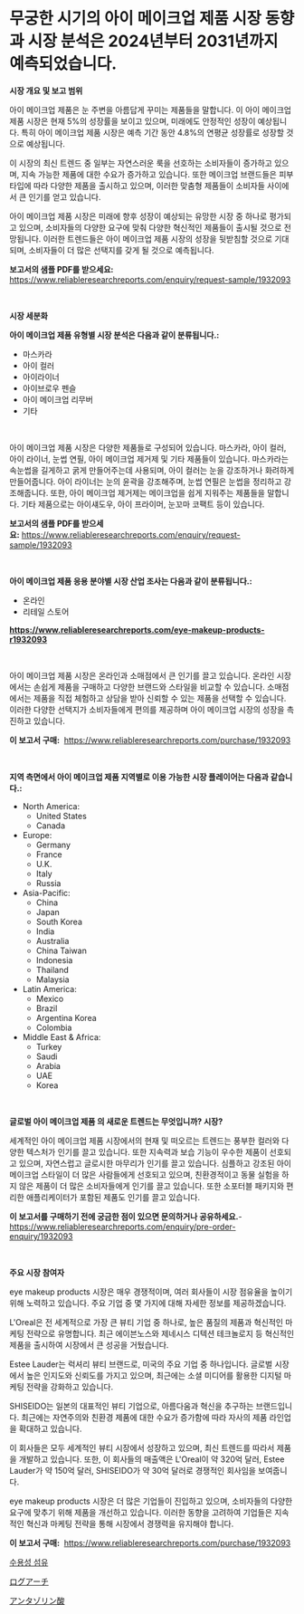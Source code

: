 <p><h1>무궁한 시기의 아이 메이크업 제품 시장 동향과 시장 분석은 2024년부터 2031년까지 예측되었습니다.</h1></p><p><strong>시장 개요 및 보고 범위</strong></p>
<p><p>아이 메이크업 제품은 눈 주변을 아름답게 꾸미는 제품들을 말합니다. 이 아이 메이크업 제품 시장은 현재 5%의 성장률을 보이고 있으며, 미래에도 안정적인 성장이 예상됩니다. 특히 아이 메이크업 제품 시장은 예측 기간 동안 4.8%의 연평균 성장률로 성장할 것으로 예상됩니다.</p><p>이 시장의 최신 트렌드 중 일부는 자연스러운 룩을 선호하는 소비자들이 증가하고 있으며, 지속 가능한 제품에 대한 수요가 증가하고 있습니다. 또한 메이크업 브랜드들은 피부 타입에 따라 다양한 제품을 출시하고 있으며, 이러한 맞춤형 제품들이 소비자들 사이에서 큰 인기를 얻고 있습니다.</p><p>아이 메이크업 제품 시장은 미래에 향후 성장이 예상되는 유망한 시장 중 하나로 평가되고 있으며, 소비자들의 다양한 요구에 맞춰 다양한 혁신적인 제품들이 출시될 것으로 전망됩니다. 이러한 트렌드들은 아이 메이크업 제품 시장의 성장을 뒷받침할 것으로 기대되며, 소비자들이 더 많은 선택지를 갖게 될 것으로 예측됩니다.</p></p>
<p><strong>보고서의 샘플 PDF를 받으세요:</strong> <a href="https://www.reliableresearchreports.com/enquiry/request-sample/1932093">https://www.reliableresearchreports.com/enquiry/request-sample/1932093</a></p>
<p>&nbsp;</p>
<p><strong>시장 세분화</strong></p>
<p><strong>아이 메이크업 제품 유형별 시장 분석은 다음과 같이 분류됩니다.:</strong></p>
<p><ul><li>마스카라</li><li>아이 컬러</li><li>아이라이너</li><li>아이브로우 펜슬</li><li>아이 메이크업 리무버</li><li>기타</li></ul></p>
<p>&nbsp;</p>
<p><p>아이 메이크업 제품 시장은 다양한 제품들로 구성되어 있습니다. 마스카라, 아이 컬러, 아이 라이너, 눈썹 연필, 아이 메이크업 제거제 및 기타 제품들이 있습니다. 마스카라는 속눈썹을 길게하고 굵게 만들어주는데 사용되며, 아이 컬러는 눈을 강조하거나 화려하게 만들어줍니다. 아이 라이너는 눈의 윤곽을 강조해주며, 눈썹 연필은 눈썹을 정리하고 강조해줍니다. 또한, 아이 메이크업 제거제는 메이크업을 쉽게 지워주는 제품들을 말합니다. 기타 제품으로는 아이섀도우, 아이 프라이머, 눈꼬마 코팩트 등이 있습니다.</p></p>
<p><strong>보고서의 샘플 PDF를 받으세요:</strong>&nbsp;<a href="https://www.reliableresearchreports.com/enquiry/request-sample/1932093">https://www.reliableresearchreports.com/enquiry/request-sample/1932093</a></p>
<p>&nbsp;</p>
<p><strong> 아이 메이크업 제품 응용 분야별 시장 산업 조사는 다음과 같이 분류됩니다.:</strong></p>
<p><ul><li>온라인</li><li>리테일 스토어</li></ul></p>
<p><strong><a href="https://www.reliableresearchreports.com/eye-makeup-products-r1932093">https://www.reliableresearchreports.com/eye-makeup-products-r1932093</a></strong></p>
<p>&nbsp;</p>
<p><p>아이 메이크업 제품 시장은 온라인과 소매점에서 큰 인기를 끌고 있습니다. 온라인 시장에서는 손쉽게 제품을 구매하고 다양한 브랜드와 스타일을 비교할 수 있습니다. 소매점에서는 제품을 직접 체험하고 상담을 받아 신뢰할 수 있는 제품을 선택할 수 있습니다. 이러한 다양한 선택지가 소비자들에게 편의를 제공하며 아이 메이크업 시장의 성장을 촉진하고 있습니다.</p></p>
<p><strong>이 보고서 구매:</strong>&nbsp; <a href="https://www.reliableresearchreports.com/purchase/1932093">https://www.reliableresearchreports.com/purchase/1932093</a></p>
<p>&nbsp;</p>
<p><strong>지역 측면에서 아이 메이크업 제품 지역별로 이용 가능한 시장 플레이어는 다음과 같습니다.:</strong></p>
<p><ul>
    <li>
        North America:
        <ul>
            <li>United States</li>
            <li>Canada</li>
        </ul>
    </li>
    <li>
        Europe:
        <ul>
            <li>Germany</li>
            <li>France</li>
            <li>U.K.</li>
            <li>Italy</li>
            <li>Russia</li>
        </ul>
    </li>
    <li>
        Asia-Pacific:
        <ul>
            <li>China</li>
            <li>Japan</li>
            <li>South Korea</li>
            <li>India</li>
            <li>Australia</li>
            <li>China Taiwan</li>
            <li>Indonesia</li>
            <li>Thailand</li>
            <li>Malaysia</li>
        </ul>
    </li>
    <li>
        Latin America:
        <ul>
            <li>Mexico</li>
            <li>Brazil</li>
            <li>Argentina Korea</li>
            <li>Colombia</li>
        </ul>
    </li>
    <li>
        Middle East & Africa:
        <ul>
            <li>Turkey</li>
            <li>Saudi</li>
            <li>Arabia</li>
            <li>UAE</li>
            <li>Korea</li>
        </ul>
    </li>
    </ul></p>
<p>&nbsp;</p>
<p><strong>글로벌 아이 메이크업 제품 의 새로운 트렌드는 무엇입니까? 시장?</strong></p>
<p><p>세계적인 아이 메이크업 제품 시장에서의 현재 및 떠오르는 트렌드는 풍부한 컬러와 다양한 텍스처가 인기를 끌고 있습니다. 또한 지속력과 보습 기능이 우수한 제품이 선호되고 있으며, 자연스럽고 글로시한 마무리가 인기를 끌고 있습니다. 심플하고 강조된 아이 메이크업 스타일이 더 많은 사람들에게 선호되고 있으며, 친환경적이고 동물 실험을 하지 않은 제품이 더 많은 소비자들에게 인기를 끌고 있습니다. 또한 소포터블 패키지와 편리한 애플리케이터가 포함된 제품도 인기를 끌고 있습니다.</p></p>
<p><strong>이 보고서를 구매하기 전에 궁금한 점이 있으면 문의하거나 공유하세요.</strong>- <a href="https://www.reliableresearchreports.com/enquiry/pre-order-enquiry/1932093">https://www.reliableresearchreports.com/enquiry/pre-order-enquiry/1932093</a></p>
<p>&nbsp;</p>
<p><strong>주요 시장 참여자</strong></p>
<p><p>eye makeup products 시장은 매우 경쟁적이며, 여러 회사들이 시장 점유율을 높이기 위해 노력하고 있습니다. 주요 기업 중 몇 가지에 대해 자세한 정보를 제공하겠습니다.</p><p>L'Oreal은 전 세계적으로 가장 큰 뷰티 기업 중 하나로, 높은 품질의 제품과 혁신적인 마케팅 전략으로 유명합니다. 최근 에이븐노스와 제네시스 디텍션 테크놀로지 등 혁신적인 제품을 출시하여 시장에서 큰 성공을 거뒀습니다.</p><p>Estee Lauder는 럭셔리 뷰티 브랜드로, 미국의 주요 기업 중 하나입니다. 글로벌 시장에서 높은 인지도와 신뢰도를 가지고 있으며, 최근에는 소셜 미디어를 활용한 디지털 마케팅 전략을 강화하고 있습니다.</p><p>SHISEIDO는 일본의 대표적인 뷰티 기업으로, 아름다움과 혁신을 추구하는 브랜드입니다. 최근에는 자연주의와 친환경 제품에 대한 수요가 증가함에 따라 자사의 제품 라인업을 확대하고 있습니다.</p><p>이 회사들은 모두 세계적인 뷰티 시장에서 성장하고 있으며, 최신 트렌드를 따라서 제품을 개발하고 있습니다. 또한, 이 회사들의 매출액은 L'Oreal이 약 320억 달러, Estee Lauder가 약 150억 달러, SHISEIDO가 약 30억 달러로 경쟁적인 회사임을 보여줍니다.</p><p>eye makeup products 시장은 더 많은 기업들이 진입하고 있으며, 소비자들의 다양한 요구에 맞추기 위해 제품을 개선하고 있습니다. 이러한 동향을 고려하여 기업들은 지속적인 혁신과 마케팅 전략을 통해 시장에서 경쟁력을 유지해야 합니다.</p></p>
<p><strong>이 보고서 구매:</strong>&nbsp;&nbsp;<a href="https://www.reliableresearchreports.com/purchase/1932093">https://www.reliableresearchreports.com/purchase/1932093</a></p>
<p><p><a href="https://medium.com/@leeusso5656/%EC%88%98%EC%9A%A9%EC%84%B1-%EC%84%AC%EC%9C%A0-%EC%8B%9C%EC%9E%A5-%EA%B2%BD%EC%9F%81-%EB%B6%84%EC%84%9D-%EC%8B%9C%EC%9E%A5-%ED%8A%B8%EB%A0%8C%EB%93%9C-%EB%B0%8F-2031%EB%85%84%EA%B9%8C%EC%A7%80%EC%9D%98-%EC%98%88%EC%B8%A1-7ce020f77490">수용성 섬유</a></p><p><a href="https://medium.com/@elihomenick1943/%E3%83%AD%E3%82%B0-%E3%82%A2%E3%83%BC%E3%83%81-%E3%83%9E%E3%83%BC%E3%82%B1%E3%83%83%E3%83%88%E3%81%AE%E8%A6%8F%E6%A8%A1-cagr-%E3%83%88%E3%83%AC%E3%83%B3%E3%83%89-2024-2030-44c5e68193fb">ログアーチ</a></p><p><a href="https://medium.com/@lucasrandall2020/%E3%82%A2%E3%83%B3%E3%82%BF%E3%82%BE%E3%83%AA%E3%83%B3%E3%83%AA%E3%83%B3%E9%85%B8%E5%A1%A9%E5%B8%82%E5%A0%B4%E3%81%AE%E8%A6%8F%E6%A8%A1%E3%81%A8%E5%B8%82%E5%A0%B4%E5%8B%95%E5%90%91-%E5%AE%8C%E5%85%A8%E3%81%AA%E7%94%A3%E6%A5%AD%E6%A6%82%E8%A6%81-2024%E5%B9%B4%E3%81%8B%E3%82%892031%E5%B9%B4%E3%81%BE%E3%81%A7-707e6096b822">アンタゾリン酸</a></p></p>